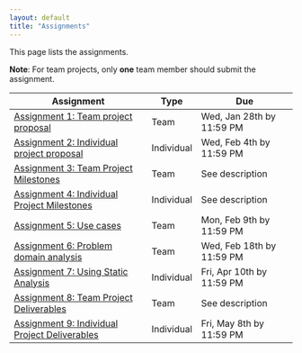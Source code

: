```yaml
---
layout: default
title: "Assignments"
---
```


This page lists the assignments.

**Note**: For team projects, only **one** team member should submit the assignment.

Assignment | Type | Due
---------- | ---- | ---
[Assignment 1: Team project proposal](assign01.html) | Team | Wed, Jan 28th by 11:59 PM
[Assignment 2: Individual project proposal](assign02.html) | Individual | Wed, Feb 4th by 11:59 PM
[Assignment 3: Team Project Milestones](assign03.html) | Team | See description
[Assignment 4: Individual Project Milestones](assign04.html) | Individual | See description
[Assignment 5: Use cases](assign05.html) | Team | Mon, Feb 9th by 11:59 PM
[Assignment 6: Problem domain analysis](assign06.html) | Team | Wed, Feb 18th by 11:59 PM
[Assignment 7: Using Static Analysis](assign07.html) | Individual | Fri, Apr 10th by 11:59 PM
[Assignment 8: Team Project Deliverables](assign08.html) | Team | See description
[Assignment 9: Individual Project Deliverables](assign09.html) | Individual | Fri, May 8th by 11:59 PM
